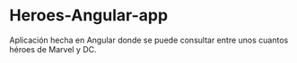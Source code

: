 # Heroes-Angular-app

Aplicación hecha en Angular donde se puede consultar entre unos cuantos héroes de Marvel y DC.
